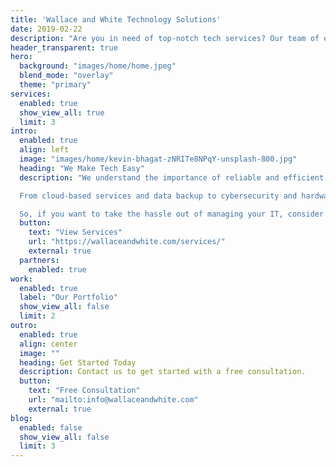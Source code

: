 ```yaml
---
title: 'Wallace and White Technology Solutions'
date: 2019-02-22
description: "Are you in need of top-notch tech services? Our team of experts is here to provide IT excellence across a wide range of industries. Take advantage of our expertise for a fraction of the cost of maintaining an in-house IT team."
header_transparent: true
hero:
  background: "images/home/home.jpeg"
  blend_mode: "overlay"
  theme: "primary"
services:
  enabled: true
  show_view_all: true
  limit: 3
intro:
  enabled: true
  align: left
  image: "images/home/kevin-bhagat-zNRITe8NPqY-unsplash-800.jpg"
  heading: "We Make Tech Easy"
  description: "We understand the importance of reliable and efficient technology for businesses. That's why we offer a range of tech solutions designed to make IT easy for both business owners and end users.

  From cloud-based services and data backup to cybersecurity and hardware support, we've got you covered. Our team of skilled technicians is always on hand to provide fast and effective support, ensuring your business can stay up and running smoothly. Plus, our proactive approach to maintenance means we can often catch and fix problems before they occur, saving you time, money, and stress.

  So, if you want to take the hassle out of managing your IT, consider partnering with us as your trusted managed service provider."
  button:
    text: "View Services"
    url: "https://wallaceandwhite.com/services/"
    external: true
  partners:
    enabled: true
work:
  enabled: true
  label: "Our Portfolio"
  show_view_all: false
  limit: 2
outro:
  enabled: true
  align: center
  image: ""
  heading: Get Started Today
  description: Contact us to get started with a free consultation.
  button:
    text: "Free Consultation"
    url: "mailto:info@wallaceandwhite.com"
    external: true
blog:
  enabled: false
  show_view_all: false
  limit: 3
---
```

